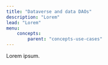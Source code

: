 ```yaml
---
title: "Dataverse and data DAOs"
description: "Lorem"
lead: "Lorem"
menu:
    concepts:
        parent: "concepts-use-cases"
---
```


Lorem ipsum.
